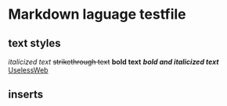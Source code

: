 Markdown laguage testfile
=========
text styles
----------
_italicized text_
~~strikethrough text~~
__bold text__
___bold and italicized text___
[UselessWeb](https://theuselessweb.com "for when you're bored")
## inserts ##
